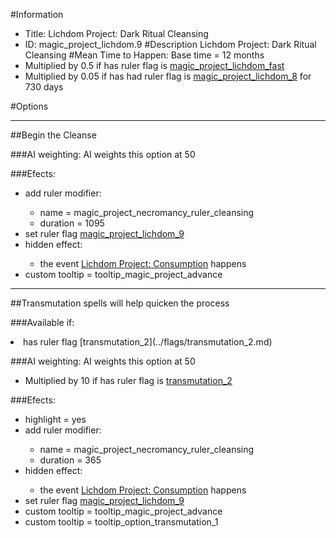 #Information
 - Title: Lichdom Project: Dark Ritual Cleansing
 - ID: magic_project_lichdom.9
#Description
Lichdom Project: Dark Ritual Cleansing
#Mean Time to Happen:
Base time = 12 months
 - Multiplied by 0.5 if has ruler flag is [magic_project_lichdom_fast](../flags/magic_project_lichdom_fast.md)
 - Multiplied by 0.05 if has had ruler flag is [magic_project_lichdom_8](../flags/magic_project_lichdom_8.md) for 730 days

#Options

___
##Begin the Cleanse

###AI weighting:
AI weights this option at 50


###Efects:<ul><li>add ruler modifier:</li><ul><li>name = magic_project_necromancy_ruler_cleansing</li><li>duration = 1095</li></ul><li>set ruler flag [magic_project_lichdom_9](../flags/magic_project_lichdom_9.md)</li><li>hidden effect:</li><ul><li>the event [Lichdom Project: Consumption](../events/lichdom_project_consumption.md) happens</li></ul><li>custom tooltip = tooltip_magic_project_advance</li></ul>

___
##Transmutation spells will help quicken the process

###Available if:
<li>has ruler flag [transmutation_2](../flags/transmutation_2.md)</li>

###AI weighting:
AI weights this option at 50
 - Multiplied by 10 if has ruler flag is [transmutation_2](../flags/transmutation_2.md)


###Efects:<ul><li>highlight = yes</li><li>add ruler modifier:</li><ul><li>name = magic_project_necromancy_ruler_cleansing</li><li>duration = 365</li></ul><li>hidden effect:</li><ul><li>the event [Lichdom Project: Consumption](../events/lichdom_project_consumption.md) happens</li></ul><li>set ruler flag [magic_project_lichdom_9](../flags/magic_project_lichdom_9.md)</li><li>custom tooltip = tooltip_magic_project_advance</li><li>custom tooltip = tooltip_option_transmutation_1</li></ul>
